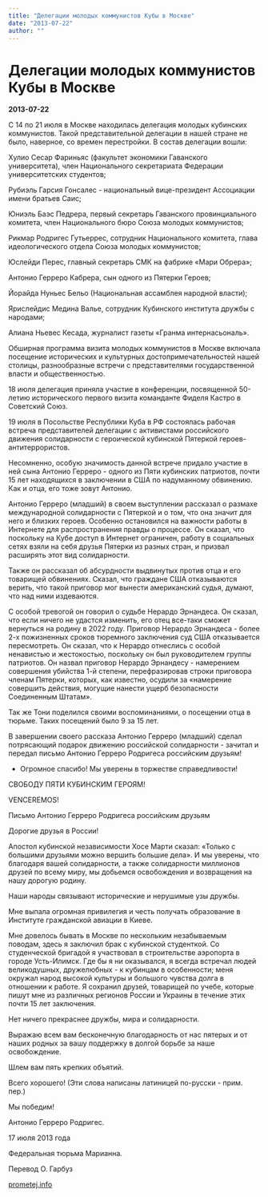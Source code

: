 ```yaml
---
title: "Делегации молодых коммунистов Кубы в Москве"
date: "2013-07-22"
author: ""
---
```


# Делегации молодых коммунистов Кубы в Москве

**2013-07-22** 

C 14 по 21 июля в Москве находилась делегация молодых кубинских коммунистов. Такой представительной делегации в нашей стране не было, наверное, со времен перестройки. В состав делегации вошли:

Хулио Сесар Фариньяс (факультет экономики Гаванского университета), член Национального секретариата Федерации университетских студентов;

Рубиэль Гарсия Гонсалес - национальный вице-президент Ассоциации имени братьев Саис;

Юниэль Баэс Педрера, первый секретарь Гаванского провинциального комитета, член Национального бюро Союза молодых коммунистов;

Рикмар Родригес Гутьеррес, сотрудник Национального комитета, глава идеологического отдела Союза молодых коммунистов;

Юслейди Перес, главный секретарь СМК на фабрике «Мари Обрера»;

Антонио Герреро Кабрера, сын одного из Пятерки Героев;

Йорайда Нуньес Бельо (Национальная ассамблея народной власти);

Ярислейдис Медина Валье, сотрудник Кубинского института дружбы с народами;

Алиана Ньевес Кесада, журналист газеты «Гранма интернасьональ».

Обширная программа визита молодых коммунистов в Москве включала посещение исторических и культурных достопримечательностей нашей столицы, разнообразные встречи с представителями государственной власти и общественностью.

18 июля делегация приняла участие в конференции, посвященной 50-летию исторического первого визита команданте Фиделя Кастро в Советский Союз.

19 июля в Посольстве Республики Куба в РФ состоялась рабочая встреча представителей делегации с активистами российского движения солидарности с героической кубинской Пятеркой героев-антитеррористов.

Несомненно, особую значимость данной встрече придало участие в ней сына Антонио Герреро - одного из Пяти кубинских патриотов, почти 15 лет находящихся в заключении в США по надуманному обвинению. Как и отца, его тоже зовут Антонио.

Антонио Герреро (младший) в своем выступлении рассказал о размахе международной солидарности с Пятеркой и о том, что она значит для него и близких героев. Особенно остановился на важности работы в Интернете для распространения правды о процессе. Он сказал, что поскольку на Кубе доступ в Интернет ограничен, работу в социальных сетях взяли на себя друзья Пятерки из разных стран, и призвал расширять этот вид солидарности.

Также он рассказал об абсурдности выдвинутых против отца и его товарищей обвинениях. Сказал, что граждане США отказываются верить, что такой приговор мог вынести американский судья, думают, что над ними издеваются.

С особой тревогой он говорил о судьбе Нерардо Эрнандеса. Он сказал, что если ничего не удастся изменить, его отец все-таки сможет вернуться на родину в 2022 году. Приговор Нерардо Эрнандеса - более 2-х пожизненных сроков тюремного заключения суд США отказывается пересмотреть. Он сказал, что к Нерардо отнеслись с особой ненавистью и жестокостью, поскольку он был руководителем группы патриотов. Он назвал приговор Нерардо Эрнандесу - намерением совершения убийства 1-й степени, перефразировав строки приговора членам Пятерки, которых, как известно, осудили за «намерение совершить действия, могущие нанести ущерб безопасности Соединенным Штатам».

Так же Тони поделился своими воспоминаниями, о посещении отца в тюрьме. Таких посещений было 9 за 15 лет.

В завершении своего рассказа Антонио Герреро (младший) сделал потрясающий подарок движению российской солидарности - зачитал и передал письмо Антонио Герреро Родригеса российским друзьям!

- Огромное спасибо! Мы уверены в торжестве справедливости!

СВОБОДУ ПЯТИ КУБИНСКИМ ГЕРОЯМ!

VENCEREMOS!

Письмо Антонио Герреро Родригеса российским друзьям

Дорогие друзья в России!

Апостол кубинской независимости Хосе Марти сказал: «Только с большими друзьями можно вершить большие дела». И мы уверены, что благодаря вашей солидарности, а также солидарности миллионов друзей по всему миру, мы добьемся освобождения и возвращения на нашу дорогую родину.

Наши народы связывают исторические и нерушимые узы дружбы.

Мне выпала огромная привилегия и честь получать образование в Институте гражданской авиации в Киеве.

Мне довелось бывать в Москве по нескольким незабываемым поводам, здесь я заключил брак с кубинской студенткой. Со студенческой бригадой я участвовал в строительстве аэропорта в городе Усть-Илимск. Где бы я ни оказывался, я всегда встречал людей великодушных, дружелюбных - к кубинцам в особенности; меня окружал народ высокой культуры и большого чувства долга в отношении к работе. Я сохранил друзей, товарищей по учебе, которые пишут мне из различных регионов России и Украины в течение этих почти 15 лет заключения.

Нет ничего прекраснее дружбы, мира и солидарности.

Выражаю всем вам бесконечную благодарность от нас пятерых и от наших родных за вашу поддержку в долгой борьбе за наше освобождение.

Шлем вам пять крепких объятий.

Всего хорошего! (Эти слова написаны латиницей по-русски - прим. пер.)

Мы победим!

Антонио Герреро Родригес.

17 июля 2013 года

Федеральная тюрьма Марианна.

Перевод О. Гарбуз

[prometej.info](http://prometej.info/new/videozal/4909-drygba.html)
